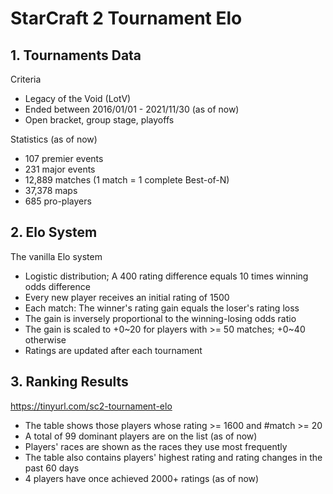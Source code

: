 # StarCraft 2 Tournament Elo

## 1. Tournaments Data

Criteria
- Legacy of the Void (LotV)
- Ended between 2016/01/01 - 2021/11/30 (as of now)
- Open bracket, group stage, playoffs

Statistics (as of now)
- 107 premier events
- 231 major events
- 12,889 matches (1 match = 1 complete Best-of-N)
- 37,378 maps
- 685 pro-players

## 2. Elo System

The vanilla Elo system
- Logistic distribution; A 400 rating difference equals 10 times winning odds difference
- Every new player receives an initial rating of 1500
- Each match: The winner's rating gain equals the loser's rating loss
- The gain is inversely proportional to the winning-losing odds ratio
- The gain is scaled to +0\~20 for players with >= 50 matches; +0\~40 otherwise
- Ratings are updated after each tournament

## 3. Ranking Results

https://tinyurl.com/sc2-tournament-elo

- The table shows those players whose rating >= 1600 and #match >= 20
- A total of 99 dominant players are on the list (as of now)
- Players' races are shown as the races they use most frequently
- The table also contains players' highest rating and rating changes in the past 60 days
- 4 players have once achieved 2000+ ratings (as of now)
